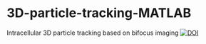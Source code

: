 # 3D-particle-tracking-MATLAB
 Intracellular 3D particle tracking based on bifocus imaging
[![DOI](https://zenodo.org/badge/529466851.svg)](https://zenodo.org/badge/latestdoi/529466851)
